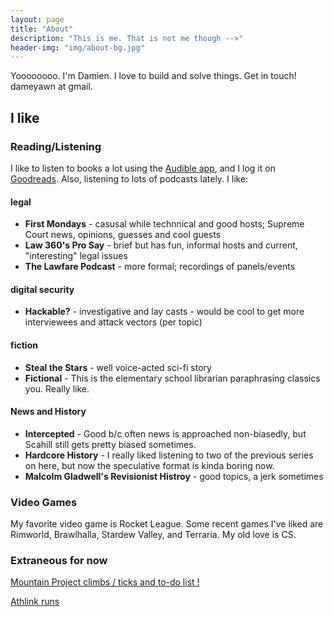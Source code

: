 ```yaml
---
layout: page
title: "About"
description: "This is me. That is not me though -->"
header-img: "img/about-bg.jpg"
---
```


Yoooooooo. I'm Damien. I love to build and solve things. Get in touch! dameyawn at gmail.

## I like

### Reading/Listening
I like to listen to books a lot using the [Audible app](http://www.audible.com/), and I log it on [Goodreads](https://www.goodreads.com/user/show/25809992-damien-sutevski). Also, listening to lots of podcasts lately. I like:

#### legal
* **First Mondays** - casusal while technnical and good hosts; Supreme Court news, opinions, guesses and cool guests
* **Law 360's Pro Say** - brief but has fun, informal hosts and current, "interesting" legal issues
* **The Lawfare Podcast** - more formal; recordings of panels/events

#### digital security
* **Hackable?** - investigative and lay casts - would be cool to get more interviewees and attack vectors (per topic)

#### fiction
* **Steal the Stars** - well voice-acted sci-fi story
* **Fictional** - This is the elementary school librarian paraphrasing classics you. Really like.

#### News and History
* **Intercepted** - Good b/c often news is approached non-biasedly, but Scahill still gets pretty biased sometimes.
* **Hardcore History** - I really liked listening to two of the previous series on here, but now the speculative format is kinda boring now.
* **Malcolm Gladwell's Revisionist Histroy** - good topics, a jerk sometimes

### Video Games

My favorite video game is Rocket League. Some recent games I've liked are Rimworld, Brawlhalla, Stardew Valley, and Terraria. My old love is CS.

### Extraneous for now

[Mountain Project climbs / ticks and to-do list !](https://www.mountainproject.com/user/200403455/damien-sutevski)

[Athlink runs](https://www.athlinks.com/athletes/368353775)